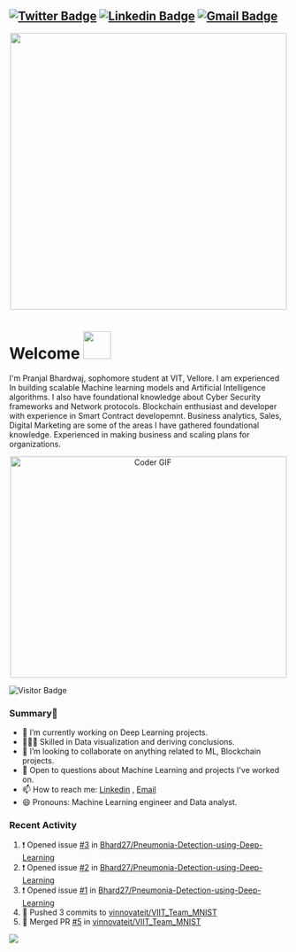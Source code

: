 [![Twitter Badge](https://img.shields.io/badge/-@AwkPranjal-1ca0f1?style=flat-square&labelColor=1ca0f1&logo=twitter&logoColor=white&link=https://twitter.com/PranjalBhard)](https://twitter.com/AwkPranjal) [![Linkedin Badge](https://img.shields.io/badge/-pranjalbhardwaj-blue?style=flat-square&logo=Linkedin&logoColor=white&link=https://www.linkedin.com/in/pranjal-bhardwaj-a85263188/)](https://www.linkedin.com/in/pranjal-bhardwaj-a85263188/)
[![Gmail Badge](https://img.shields.io/badge/-pranjal27bhardwaj@gmail.com-c14438?style=flat-square&logo=Gmail&logoColor=white&link=mailto:pranjal27bhardwaj@gmail.com)](mailto:pranjal27bhardwaj@gmail.com)
---
<p  align="center"><img height="500" src = "https://github.com/Bhard27/Bhard27/blob/master/mee.gif"></p>

# Welcome <img src="https://media.giphy.com/media/mGcNjsfWAjY5AEZNw6/giphy.gif" width="50">
I'm Pranjal Bhardwaj, sophomore student at VIT, Vellore. I am experienced In building scalable Machine learning models and Artificial Intelligence algorithms. I also have foundational knowledge about Cyber Security frameworks and Network protocols. Blockchain enthusiast and developer with experience in Smart Contract developemnt. Business analytics, Sales, Digital Marketing are some of the areas I have gathered foundational knowledge. Experienced in making business and scaling plans for organizations.

<p  align="center"><img src="https://media.giphy.com/media/SWoSkN6DxTszqIKEqv/giphy.gif" alt="Coder GIF" width="500" height="400">

![Visitor Badge](https://visitor-badge.laobi.icu/badge?page_id=Bhard27.Bhard27)

### Summary👋
- 🔭 I’m currently working on Deep Learning projects.
- 👨🏼‍💻 Skilled in Data visualization and deriving conclusions.
- 👯 I’m looking to collaborate on anything related to ML, Blockchain projects.
- 💬 Open to questions about Machine Learning and projects I've worked on.
- 📫 How to reach me: [Linkedin](https://www.linkedin.com/in/pranjal-bhardwaj-a85263188/) , [Email](mailto:pranjal27bhardwaj@gmail.com)
- 😄 Pronouns: Machine Learning engineer and Data analyst.
### Recent Activity
<!--START_SECTION:activity-->
1. ❗️ Opened issue [#3](https://github.com/Bhard27/Pneumonia-Detection-using-Deep-Learning/issues/3) in [Bhard27/Pneumonia-Detection-using-Deep-Learning](https://github.com/Bhard27/Pneumonia-Detection-using-Deep-Learning)
2. ❗️ Opened issue [#2](https://github.com/Bhard27/Pneumonia-Detection-using-Deep-Learning/issues/2) in [Bhard27/Pneumonia-Detection-using-Deep-Learning](https://github.com/Bhard27/Pneumonia-Detection-using-Deep-Learning)
3. ❗️ Opened issue [#1](https://github.com/Bhard27/Pneumonia-Detection-using-Deep-Learning/issues/1) in [Bhard27/Pneumonia-Detection-using-Deep-Learning](https://github.com/Bhard27/Pneumonia-Detection-using-Deep-Learning)
4. 🚀 Pushed 3 commits to [vinnovateit/VIIT_Team_MNIST](https://github.com/vinnovateit/VIIT_Team_MNIST)
5. 🎉 Merged PR [#5](https://github.com/vinnovateit/VIIT_Team_MNIST/pull/5) in [vinnovateit/VIIT_Team_MNIST](https://github.com/vinnovateit/VIIT_Team_MNIST)
<!--END_SECTION:activity-->

![](https://github-profile-trophy.vercel.app/?username=Bhard27)

